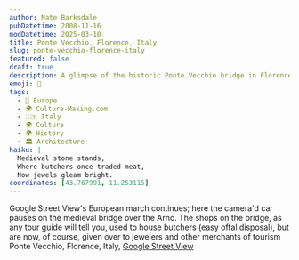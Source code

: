 ```yaml
---
author: Nate Barksdale
pubDatetime: 2008-11-16
modDatetime: 2025-03-10
title: Ponte Vecchio, Florence, Italy
slug: ponte-vecchio-florence-italy
featured: false
draft: true
description: A glimpse of the historic Ponte Vecchio bridge in Florence, Italy, where ancient butchers' shops have transformed into vibrant tourist boutiques.
emoji: 🌉
tags:
  - 🍷 Europe
  - 🌍 Culture-Making.com
  - 🇮🇹 Italy
  - 🌍 Culture
  - 🌍 History
  - 🏛️ Architecture
haiku: |
  Medieval stone stands,  
  Where butchers once traded meat,  
  Now jewels gleam bright.
coordinates: [43.767991, 11.253115]
---
```


Google Street View's European march continues; here the camera'd car pauses on the medieval bridge over the Arno. The shops on the bridge, as any tour guide will tell you, used to house butchers (easy offal disposal), but are now, of course, given over to jewelers and other merchants of tourism
Ponte Vecchio, Florence, Italy, [Google Street View](http://maps.google.com/maps?hl=en&client=firefox-a&ie=UTF8&ll=43.777229,11.248369&spn=0.04995,0.122738&z=14&layer=c&cbll=43.767991,11.253115&panoid=0Vg5p4ODR7Fl48iGd-b7DQ&cbp=1,68.7018590154519,,0,-1.5320773792098774)
